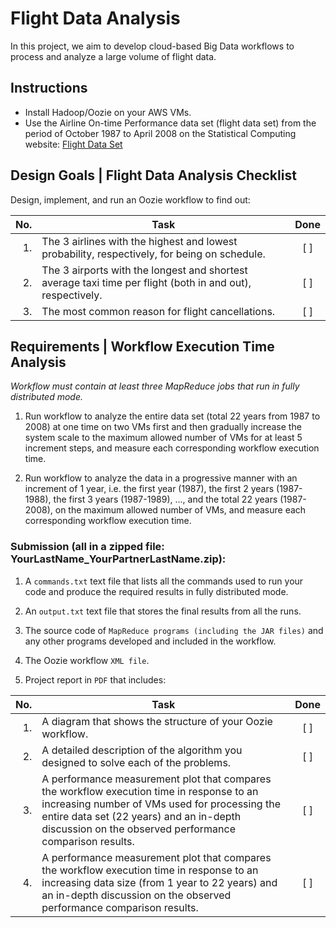 # Flight Data Analysis

In this project, we aim to develop cloud-based Big Data workflows to process and analyze a large volume of flight data.

## Instructions

- Install Hadoop/Oozie on your AWS VMs.
- Use the Airline On-time Performance data set (flight data set) from the period of October 1987 to April 2008 on the Statistical Computing website: [Flight Data Set](http://stat-computing.org/dataexpo/2009/the-data.html)

## Design Goals | Flight Data Analysis Checklist

Design, implement, and run an Oozie workflow to find out:

| No. | Task                                                                                     | Done |
|----:|------------------------------------------------------------------------------------------|:----:|
|  1. | The 3 airlines with the highest and lowest probability, respectively, for being on schedule.          | [ ]  |
|  2. | The 3 airports with the longest and shortest average taxi time per flight (both in and out), respectively. | [ ]  |
|  3. | The most common reason for flight cancellations.                                                   | [ ]  |

## Requirements | Workflow Execution Time Analysis

*Workflow must contain at least three MapReduce jobs that run in fully distributed mode.*

1. Run workflow to analyze the entire data set (total 22 years from 1987 to 2008) at one time on two VMs first and then gradually increase the system scale to the maximum allowed number of VMs for at least 5 increment steps, and measure each corresponding workflow execution time.

2. Run workflow to analyze the data in a progressive manner with an increment of 1 year, i.e. the first year (1987), the first 2 years (1987-1988), the first 3 years (1987-1989), ..., and the total 22 years (1987-2008), on the maximum allowed number of VMs, and measure each corresponding workflow execution time.

### Submission (all in a zipped file: YourLastName_YourPartnerLastName.zip):

1. A `commands.txt` text file that lists all the commands used to run your code and produce the required results in fully distributed mode.

2. An `output.txt` text file that stores the final results from all the runs.

3. The source code of `MapReduce programs (including the JAR files)` and any other programs developed and included in the workflow.

4. The Oozie workflow `XML file`.

5. Project report in `PDF` that includes:

| No. | Task                                                                                                                    | Done |
|----:|-------------------------------------------------------------------------------------------------------------------------|:----:|
|  1. | A diagram that shows the structure of your Oozie workflow.                                                             | [ ]  |
|  2. | A detailed description of the algorithm you designed to solve each of the problems.                                   | [ ]  |
|  3. | A performance measurement plot that compares the workflow execution time in response to an increasing number of VMs used for processing the entire data set (22 years) and an in-depth discussion on the observed performance comparison results. | [ ]  |
|  4. | A performance measurement plot that compares the workflow execution time in response to an increasing data size (from 1 year to 22 years) and an in-depth discussion on the observed performance comparison results. | [ ]  |

